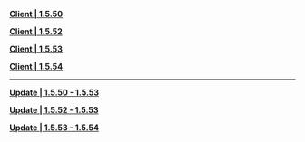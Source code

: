 **[Client | 1.5.50](https://autopatchcnws.yuanshen.com/client_app/beta_pc/20210425_0f86271a6a3df671/d772c34653d3eafcyuanshen_beta_1.5.50.zip)**

**[Client | 1.5.52](https://autopatchcnws.yuanshen.com/client_app/beta_pc/20210508_700dd9c6927b2c47/yuanshen_beta_1.5.52.zip)**

**[Client | 1.5.53](https://hk4e-download-sync-bj.oss-cn-beijing.aliyuncs.com/client_app/beta_pc/20210514_2c34c59e31614d6a/yuanshen_beta_1.5.53.zip)**

**[Client | 1.5.54](https://autopatchcnws.yuanshen.com/client_app/beta_pc/20210520_9b271577312d156b/yuanshen_beta_1.1.54.zip)**

-----

**[Update | 1.5.50 - 1.5.53](https://autopatchcnws.yuanshen.com/client_app/beta_update/hk4e_cn/8/game_1.5.50_1.5.53_diff_uKHDJdqItS0N6fnU.zip)**

**[Update | 1.5.52 - 1.5.53](https://autopatchcnws.yuanshen.com/client_app/beta_update/hk4e_cn/8/game_1.5.52_1.5.53_diff_MHhiV8Bn2xZbst36.zip)**

**[Update | 1.5.53 - 1.5.54](https://autopatchcnws.yuanshen.com/client_app/beta_update/hk4e_cn/8/game_1.5.53_1.5.54_diff_65N7Fl4vVitBTona.zip)**
